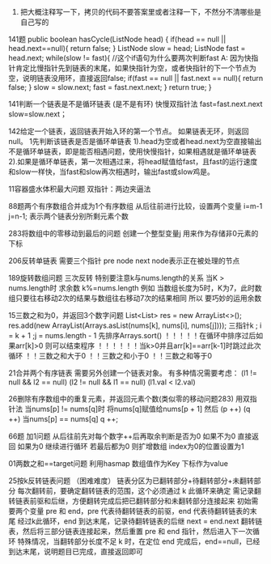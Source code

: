 1. 把大概注释写一下，拷贝的代码不要答案里或者注释一下，不然分不清哪些是自己写的

141题
public boolean hasCycle(ListNode head) {
        if(head == null || head.next==null){
            return false;
        }
        ListNode slow = head;
        ListNode fast = head.next;
        while(slow != fast){
            //这个if语句为什么要两次判断fast   A: 因为快指针肯定比慢指针先到链表的末尾，如果快指针为空，或者快指针的下一个节点为空，说明链表没用环，直接返回false;
            if(fast == null || fast.next == null){
                return false;
            }
            slow = slow.next;
            fast = fast.next.next;
        }
        return true;
    }
  
141判断一个链表是不是循环链表 (是不是有环)
快慢双指针法  fast=fast.next.next slow=slow.next；
    
142给定一个链表，返回链表开始入环的第一个节点。 如果链表无环，则返回 null。
1先判断该链表是否是循环单链表
1).head为空或者head.next为空直接输出不是循环单链表，即是能否相遇问题，使用快慢指针，如果相遇就是循环单链表
2).如果是循环单链表，第一次相遇过来，将head赋值给fast，且fast的运行速度和slow一样快，当fast和slow再次相遇时，输出fast或slow鸡是。

11容器盛水体积最大问题
双指针：两边夹逼法

88题两个有序数组合并成为1个有序数组
从后往前进行比较，设置两个变量 i=m-1 j=n-1; 表示两个链表分别所剩元素个数

283将数组中的零移动到最后的问题
创建一个整型变量j 用来作为存储非0元素的下标 

206反转单链表
需要三个指针 pre node next   node表示正在被处理的节点

189旋转数组问题
三次反转
特别要注意k与nums.length的关系
当K > nums.length时 求余数 k%=nums.length   例如  当数组长度为5时，K为7，此时数组只要往右移动2次的结果与数组往右移动7次的结果相同  所以  要巧妙的运用余数

15三数之和为0，并返回3个数字问题
List<List<Integer>> res = new ArrayList<>();
res.add(new ArrayList<Integer>(Arrays.asList(nums[k], nums[i], nums[j])));
三指针k ; i = k + 1 ;j = nums.length - 1 先排序Arrays.sort() 
 ！！！！！在循环中排序过后如果arr[k]>0 则可以结束程序
 ！！！！！！当k>0并且arr[k]==arr[k-1]时跳过此次循环
！！三数之和大于0
！！三数之和小于0
！！三数之和等于0

21合并两个有序链表
需要另外创建一个链表对象。
有多种情况需要考虑：
(l1 != null && l2 == null)
(l2 != null && l1 == null)
(l1.val < l2.val)

26删除有序数组中的重复元素，并返回元素个数(类似零的移动问题283)
用双指针法 当nums[p] != nums[q]时 将nums[q]赋值给nums[p + 1] 然后 (p ++) (q ++)
当nums[p] == nums[q] q ++;

66题 加1问题
从后往前先对每个数字++后再取余判断是否为0 如果不为0 直接返回 如果为0 继续进行循环  若最后都为0 则扩增数组 index为0的位置设置为1

01两数之和==target问题
利用hasmap 数组值作为Key 下标作为value


25按k反转链表问题   （困难难度）
链表分区为已翻转部分+待翻转部分+未翻转部分
每次翻转前，要确定翻转链表的范围，这个必须通过 k 此循环来确定
需记录翻转链表前驱和后继，方便翻转完成后把已翻转部分和未翻转部分连接起来
初始需要两个变量 pre 和 end，pre 代表待翻转链表的前驱，end 代表待翻转链表的末尾
经过k此循环，end 到达末尾，记录待翻转链表的后继 next = end.next
翻转链表，然后将三部分链表连接起来，然后重置 pre 和 end 指针，然后进入下一次循环
特殊情况，当翻转部分长度不足 k 时，在定位 end 完成后，end==null，已经到达末尾，说明题目已完成，直接返回即可
